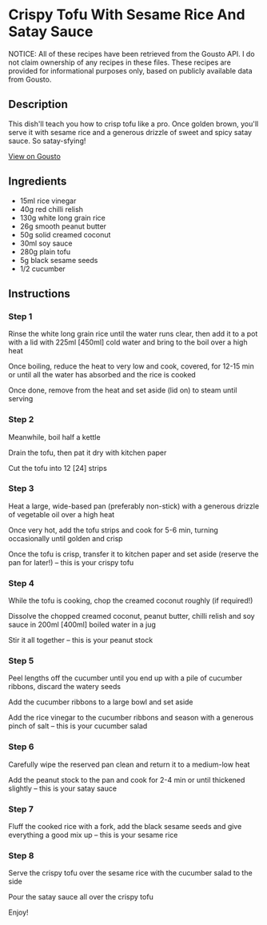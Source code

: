 # Crispy Tofu With Sesame Rice And Satay Sauce

NOTICE: All of these recipes have been retrieved from the Gousto API. I do not claim ownership of any recipes in these files. These recipes are provided for informational purposes only, based on publicly available data from Gousto.

## Description

This dish'll teach you how to crisp tofu like a pro. Once golden brown, you'll serve it with sesame rice and a generous drizzle of sweet and spicy satay sauce. So satay-sfying!

[View on Gousto](https://www.gousto.co.uk/recipes/cookbook/crispy-tofu-satay-sauce-sesame-rice)

## Ingredients

- 15ml rice vinegar
- 40g red chilli relish
- 130g white long grain rice
- 26g smooth peanut butter
- 50g solid creamed coconut
- 30ml soy sauce
- 280g plain tofu
- 5g black sesame seeds
- 1/2 cucumber

## Instructions


### Step 1

Rinse the white long grain rice until the water runs clear, then add it to a pot with a lid with 225ml <span class="text-danger">[450ml] </span>cold water and bring to the boil over a high heat

Once boiling, reduce the heat to very low and cook, covered, for 12-15 min or until all the water has absorbed and the rice is cooked

Once done, remove from the heat and set aside (lid on) to steam until serving


### Step 2

Meanwhile, boil half a kettle

Drain the tofu, then pat it dry with kitchen paper

Cut the tofu into 12 <span class="text-danger">[24] </span>strips


### Step 3

Heat a large, wide-based pan (preferably non-stick) with a generous drizzle of vegetable oil over a high heat

Once very hot, add the tofu strips and cook for 5-6 min, turning occasionally until golden and crisp

Once the tofu is crisp, transfer it to kitchen paper and set aside (reserve the pan for later!) – this is your crispy tofu


### Step 4

While the tofu is cooking, chop the creamed coconut roughly (if required!)

Dissolve the chopped creamed coconut, peanut butter, chilli relish and soy sauce in 200ml <span class="text-danger">[400ml]</span> boiled water in a jug

Stir it all together – this is your peanut stock


### Step 5

Peel lengths off the cucumber until you end up with a pile of cucumber ribbons, discard the watery seeds

Add the cucumber ribbons to a large bowl and set aside

Add the rice vinegar to the cucumber ribbons and season with a generous pinch of salt – this is your cucumber salad


### Step 6

Carefully wipe the reserved pan clean and return it to a medium-low heat

Add the peanut stock to the pan and cook for 2-4 min or until thickened slightly – this is your satay sauce


### Step 7

Fluff the cooked rice with a fork, add the black sesame seeds and give everything a good mix up – this is your sesame rice

### Step 8

Serve the crispy tofu over the sesame rice with the cucumber salad to the side

Pour the satay sauce all over the crispy tofu

Enjoy!

